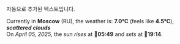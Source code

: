 
자동으로 추가된 텍스트입니다.

<!--START_SECTION:weather:moscow-->
Currently in **Moscow** (RU), the weather is: **7.0°C** (feels like **4.5°C**), ***scattered clouds***<br/>
On *April 05, 2025*, the *sun rises* at 🌅**05:49** and *sets* at 🌇**19:14**.
<!--END_SECTION:weather-->
